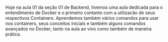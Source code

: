 Hoje na aula 01 da seção 01 de Backend, tivemos uma aula dedicada para o entendimento de Docker e o primeiro contanto com a utilizacão de seus respectivos Containers. Aprendemos também vários comandos para usar nos containers, seus conceitos iniciais e também alguns comandos avançados no Docker, tanto na aula ao vivo como também de maneira prática.